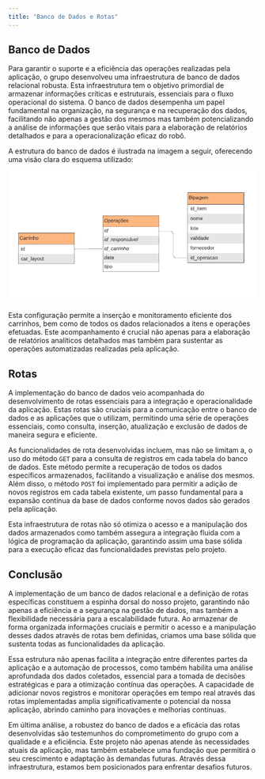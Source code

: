 ```yaml
---
title: "Banco de Dados e Rotas"
---
```


## Banco de Dados

Para garantir o suporte e a eficiência das operações realizadas pela aplicação, o grupo desenvolveu uma infraestrutura de banco de dados relacional robusta. Esta infraestrutura tem o objetivo primordial de armazenar informações críticas e estruturais, essenciais para o fluxo operacional do sistema. O banco de dados desempenha um papel fundamental na organização, na segurança e na recuperação dos dados, facilitando não apenas a gestão dos mesmos mas também potencializando a análise de informações que serão vitais para a elaboração de relatórios detalhados e para a operacionalização eficaz do robô.

A estrutura do banco de dados é ilustrada na imagem a seguir, oferecendo uma visão clara do esquema utilizado:

![Banco de Dados](../../static/img/banco_de_dados.png)

Esta configuração permite a inserção e monitoramento eficiente dos carrinhos, bem como de todos os dados relacionados a itens e operações efetuadas. Este acompanhamento é crucial não apenas para a elaboração de relatórios analíticos detalhados mas também para sustentar as operações automatizadas realizadas pela aplicação.

## Rotas

A implementação do banco de dados veio acompanhada do desenvolvimento de rotas essenciais para a integração e operacionalidade da aplicação. Estas rotas são cruciais para a comunicação entre o banco de dados e as aplicações que o utilizam, permitindo uma série de operações essenciais, como consulta, inserção, atualização e exclusão de dados de maneira segura e eficiente.

As funcionalidades de rota desenvolvidas incluem, mas não se limitam a, o uso do método `GET` para a consulta de registros em cada tabela do banco de dados. Este método permite a recuperação de todos os dados específicos armazenados, facilitando a visualização e análise dos mesmos. Além disso, o método `POST` foi implementado para permitir a adição de novos registros em cada tabela existente, um passo fundamental para a expansão contínua da base de dados conforme novos dados são gerados pela aplicação.

Esta infraestrutura de rotas não só otimiza o acesso e a manipulação dos dados armazenados como também assegura a integração fluida com a lógica de programação da aplicação, garantindo assim uma base sólida para a execução eficaz das funcionalidades previstas pelo projeto.

## Conclusão

A implementação de um banco de dados relacional e a definição de rotas específicas constituem a espinha dorsal do nosso projeto, garantindo não apenas a eficiência e a segurança na gestão de dados, mas também a flexibilidade necessária para a escalabilidade futura. Ao armazenar de forma organizada informações cruciais e permitir o acesso e a manipulação desses dados através de rotas bem definidas, criamos uma base sólida que sustenta todas as funcionalidades da aplicação.

Essa estrutura não apenas facilita a integração entre diferentes partes da aplicação e a automação de processos, como também habilita uma análise aprofundada dos dados coletados, essencial para a tomada de decisões estratégicas e para a otimização contínua das operações. A capacidade de adicionar novos registros e monitorar operações em tempo real através das rotas implementadas amplia significativamente o potencial da nossa aplicação, abrindo caminho para inovações e melhorias contínuas.

Em última análise, a robustez do banco de dados e a eficácia das rotas desenvolvidas são testemunhos do comprometimento do grupo com a qualidade e a eficiência. Este projeto não apenas atende às necessidades atuais da aplicação, mas também estabelece uma fundação que permitirá o seu crescimento e adaptação às demandas futuras. Através dessa infraestrutura, estamos bem posicionados para enfrentar desafios futuros.

